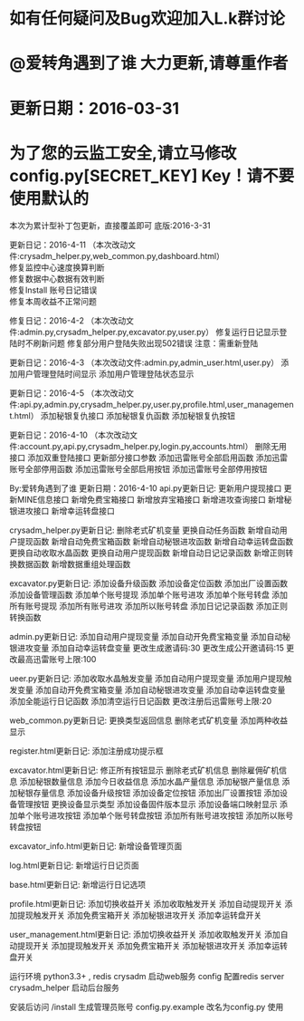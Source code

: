# 如有任何疑问及Bug欢迎加入L.k群讨论
# @爱转角遇到了谁 大力更新,请尊重作者
# 更新日期：2016-03-31

# 为了您的云监工安全,请立马修改config.py[SECRET_KEY] Key！请不要使用默认的
本次为累计型补丁包更新，直接覆盖即可
底版:2016-3-31

更新日记：2016-4-11 （本次改动文件:crysadm_helper.py,web_common.py,dashboard.html）   
修复监控中心速度换算判断    
修复数据中心数据有效判断    
修复Install 账号日记错误    
修复本周收益不正常问题    

修复日记：2016-4-2 （本次改动文件:admin.py,crysadm_helper.py,excavator.py,user.py）
修复运行日记显示登陆时不刷新问题
修复部分用户登陆失败出现502错误
注意：需重新登陆

更新日记：2016-4-3 （本次改动文件:admin.py,admin_user.html,user.py）
添加用户管理登陆时间显示
添加用户管理登陆状态显示

更新日记：2016-4-5 （本次改动文件:api.py,admin.py,crysadm_helper.py,user.py,profile.html,user_management.html）
添加秘银复仇接口
添加秘银复仇函数
添加秘银复仇按钮

更新日记：2016-4-10 （本次改动文件:account.py,api.py,crysadm_helper.py,login.py,accounts.html）
删除无用接口
添加双重登陆接口
更新部分接口参数
添加迅雷账号全部启用函数
添加迅雷账号全部停用函数
添加迅雷账号全部启用按钮
添加迅雷账号全部停用按钮

By:爱转角遇到了谁
更新日期：2016-4-10
api.py更新日记:
更新用户提现接口
更新MINE信息接口
新增免费宝箱接口
新增放弃宝箱接口
新增进攻查询接口
新增秘银进攻接口
新增幸运转盘接口

crysadm_helper.py更新日记:
删除老式矿机变量
更换自动任务函数
新增自动用户提现函数
新增自动免费宝箱函数
新增自动秘银进攻函数
新增自动幸运转盘函数
更换自动收取水晶函数
更换自动用户提现函数
新增自动日记记录函数
新增正则转换数据函数
新增数据重组处理函数

excavator.py更新日记:
添加设备升级函数
添加设备定位函数
添加出厂设置函数
添加设备管理函数
添加单个账号提现
添加单个账号进攻
添加单个账号转盘
添加所有账号提现
添加所有账号进攻
添加所以账号转盘
添加日记记录函数
添加正则转换函数

admin.py更新日记:
添加自动用户提现变量
添加自动开免费宝箱变量
添加自动秘银进攻变量
添加自动幸运转盘变量
更改生成邀请码:30
更改生成公开邀请码:15
更改最高迅雷账号上限:100

ueer.py更新日记:
添加收取水晶触发变量
添加自动用户提现变量
添加用户提现触发变量
添加自动开免费宝箱变量
添加自动秘银进攻变量
添加自动幸运转盘变量
添加全能运行日记函数
添加清空运行日记函数
更改注册后迅雷账号上限:20

web_common.py更新日记:
更换类型返回信息
删除老式矿机变量
添加两种收益显示

register.html更新日记:
添加注册成功提示框

excavator.html更新日记:
修正所有按钮显示
删除老式矿机信息
删除雇佣矿机信息
添加秘银数量信息
添加今日收益信息
添加水晶产量信息
添加秘银产量信息
添加秘银存量信息
添加设备升级按钮
添加设备定位按钮
添加出厂设置按钮
添加设备管理按钮
更换设备显示类型
添加设备固件版本显示
添加设备端口映射显示
添加单个账号进攻按钮
添加单个账号转盘按钮
添加所有账号进攻按钮
添加所以账号转盘按钮

excavator_info.html更新日记:
新增设备管理页面

log.html更新日记:
新增运行日记页面

base.html更新日记:
新增运行日记选项

profile.html更新日记:
添加切换收益开关
添加收取触发开关
添加自动提现开关
添加提现触发开关
添加免费宝箱开关
添加秘银进攻开关
添加幸运转盘开关

user_management.html更新日记:
添加切换收益开关
添加收取触发开关
添加自动提现开关
添加提现触发开关
添加免费宝箱开关
添加秘银进攻开关
添加幸运转盘开关

运行环境 python3.3+ , redis
crysadm 启动web服务
config 配置redis server
crysadm_helper 启动后台服务

安装后访问 /install 生成管理员账号
config.py.example 改名为config.py 使用

